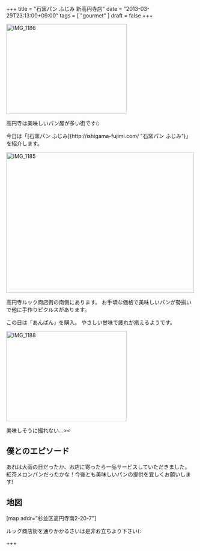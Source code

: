 +++
title =  "石窯パン ふじみ 新高円寺店"
date =  "2013-03-29T23:13:00+09:00"
tags = [ "gourmet" ]
draft = false
+++
<p><a href="http://www.flickr.com/photos/68742489@N02/8574868776/" title="IMG_1186 by umeyuki1326, on Flickr"><img src="http://farm9.staticflickr.com/8087/8574868776_8a94ef9cd2_n.jpg" width="320" height="240" alt="IMG_1186"></a></p>

<p>高円寺は美味しいパン屋が多い街です(:</p>

<p>今日は「[石窯パン ふじみ](http://ishigama-fujimi.com/ "石窯パン ふじみ")」を紹介します。</p>

<p><a href="http://www.flickr.com/photos/68742489@N02/8573774993/" title="IMG_1185 by umeyuki1326, on Flickr"><img src="http://farm9.staticflickr.com/8522/8573774993_a778645491.jpg" width="500" height="375" alt="IMG_1185"></a></p>

<p>高円寺ルック商店街の南側にあります。
お手頃な価格で美味しいパンが勢揃いで他に手作りピクルスがあります。</p>

<!--more-->

<p>この日は「あんぱん」を購入。
やさしい甘味で疲れが癒えるようです。</p>

<p><a href="http://www.flickr.com/photos/68742489@N02/8573774553/" title="IMG_1188 by umeyuki1326, on Flickr"><img src="http://farm9.staticflickr.com/8531/8573774553_270f33d5c1_n.jpg" width="320" height="240" alt="IMG_1188"></a></p>

<p>美味しそうに撮れない...>&lt;</p>

## 僕とのエピソード

<p>あれは大雨の日だったか、お店に寄ったら一品サービスしていただきました。
紅茶メロンパンだったかな！今後とも美味しいパンの提供を宜しくお願いします!</p>

## 地図

<p>[map addr="杉並区高円寺南2-20-7"]</p>

<p>ルック商店街を通りかかるさいは是非お立ちより下さい(:</p>

+++
